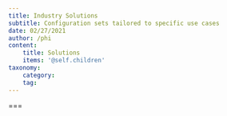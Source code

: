 ```yaml
---
title: Industry Solutions
subtitle: Configuration sets tailored to specific use cases
date: 02/27/2021
author: /phi
content:
    title: Solutions
    items: '@self.children'
taxonomy:
    category: 
    tag: 
---
```




===


